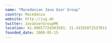 ```yaml
---
name: "Macedonian Java User Group"
country: Macedonia
website: http://jug.mk
twitter: JavaUserGroupMK
location: 41.99657724303503, 21.43192072537813
founded_date: 2008-05-15
---
```

